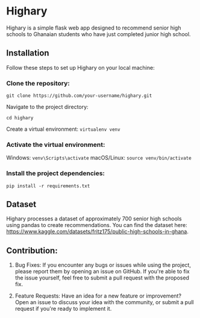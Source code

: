 # Highary
Highary is a simple flask web app designed to recommend senior high schools to Ghanaian students who have just completed junior high school.

## Installation
Follow these steps to set up Highary on your local machine:

### Clone the repository:

`git clone https://github.com/your-username/highary.git`

Navigate to the project directory: 

`cd highary`

Create a virtual environment:
`virtualenv venv`

### Activate the virtual environment:

Windows:
`venv\Scripts\activate`
macOS/Linux:
`source venv/bin/activate`

### Install the project dependencies:

`pip install -r requirements.txt`

## Dataset
Highary processes a dataset of approximately 700 senior high schools using pandas to create recommendations. You can find the dataset here: https://www.kaggle.com/datasets/fritz175/public-high-schools-in-ghana.

## Contribution:
1. Bug Fixes: If you encounter any bugs or issues while using the project, please report them by opening an issue on GitHub. If you're able to fix the issue yourself, feel free to submit a pull request with the proposed fix.

2. Feature Requests: Have an idea for a new feature or improvement? Open an issue to discuss your idea with the community, or submit a pull request if you're ready to implement it.
